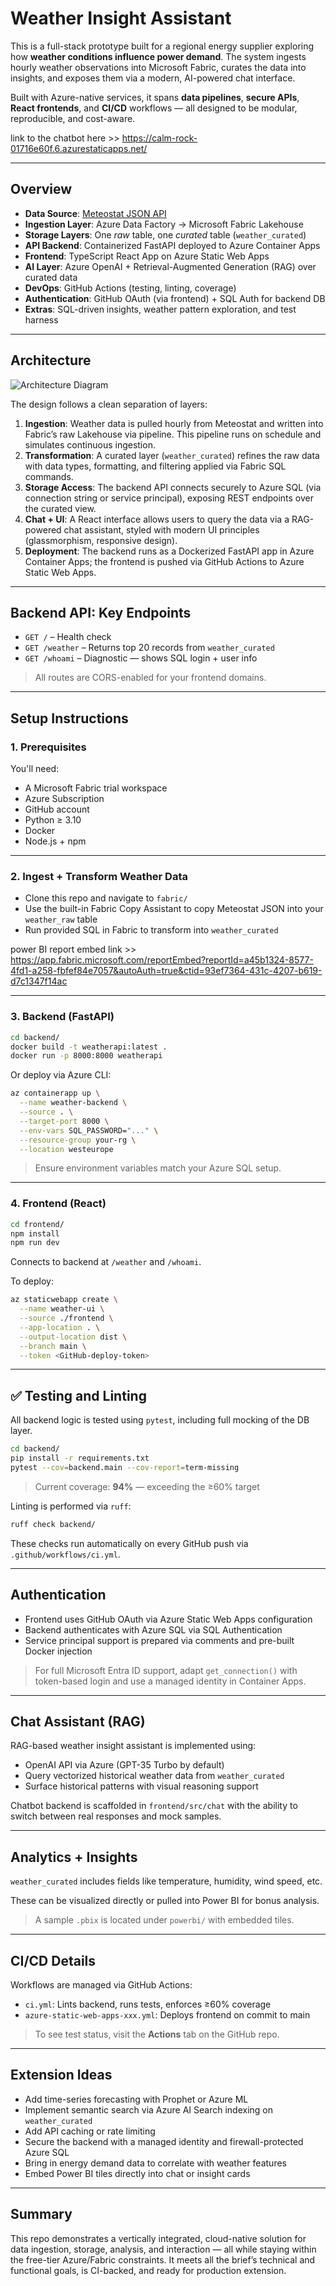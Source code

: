 # Weather Insight Assistant

This is a full-stack prototype built for a regional energy supplier exploring how **weather conditions influence power demand**. The system ingests hourly weather observations into Microsoft Fabric, curates the data into insights, and exposes them via a modern, AI-powered chat interface.

Built with Azure-native services, it spans **data pipelines**, **secure APIs**, **React frontends**, and **CI/CD** workflows — all designed to be modular, reproducible, and cost-aware.

link to the chatbot here >> https://calm-rock-01716e60f.6.azurestaticapps.net/

---

## Overview

- **Data Source**: [Meteostat JSON API](https://dev.meteostat.net/api/)
- **Ingestion Layer**: Azure Data Factory → Microsoft Fabric Lakehouse
- **Storage Layers**: One *raw* table, one *curated* table (`weather_curated`)
- **API Backend**: Containerized FastAPI deployed to Azure Container Apps
- **Frontend**: TypeScript React App on Azure Static Web Apps
- **AI Layer**: Azure OpenAI + Retrieval-Augmented Generation (RAG) over curated data
- **DevOps**: GitHub Actions (testing, linting, coverage)
- **Authentication**: GitHub OAuth (via frontend) + SQL Auth for backend DB
- **Extras**: SQL-driven insights, weather pattern exploration, and test harness

---

## Architecture

![Architecture Diagram](docs/architecture.png)

The design follows a clean separation of layers:

1. **Ingestion**: Weather data is pulled hourly from Meteostat and written into Fabric’s raw Lakehouse via pipeline. This pipeline runs on schedule and simulates continuous ingestion.
2. **Transformation**: A curated layer (`weather_curated`) refines the raw data with data types, formatting, and filtering applied via Fabric SQL commands.
3. **Storage Access**: The backend API connects securely to Azure SQL (via connection string or service principal), exposing REST endpoints over the curated view.
4. **Chat + UI**: A React interface allows users to query the data via a RAG-powered chat assistant, styled with modern UI principles (glassmorphism, responsive design).
5. **Deployment**: The backend runs as a Dockerized FastAPI app in Azure Container Apps; the frontend is pushed via GitHub Actions to Azure Static Web Apps.

---

## Backend API: Key Endpoints

- `GET /` – Health check  
- `GET /weather` – Returns top 20 records from `weather_curated`  
- `GET /whoami` – Diagnostic — shows SQL login + user info  

> All routes are CORS-enabled for your frontend domains.

---

## Setup Instructions

### 1. Prerequisites

You'll need:

- A Microsoft Fabric trial workspace  
- Azure Subscription  
- GitHub account  
- Python ≥ 3.10  
- Docker  
- Node.js + npm  

---

### 2. Ingest + Transform Weather Data

- Clone this repo and navigate to `fabric/`
- Use the built-in Fabric Copy Assistant to copy Meteostat JSON into your `weather_raw` table
- Run provided SQL in Fabric to transform into `weather_curated`

power BI report embed link >> https://app.fabric.microsoft.com/reportEmbed?reportId=a45b1324-8577-4fd1-a258-fbfef84e7057&autoAuth=true&ctid=93ef7364-431c-4207-b619-d7c1347f14ac

---

### 3. Backend (FastAPI)

```bash
cd backend/
docker build -t weatherapi:latest .
docker run -p 8000:8000 weatherapi
```

Or deploy via Azure CLI:

```bash
az containerapp up \
  --name weather-backend \
  --source . \
  --target-port 8000 \
  --env-vars SQL_PASSWORD="..." \
  --resource-group your-rg \
  --location westeurope
```

> Ensure environment variables match your Azure SQL setup.

---

### 4. Frontend (React)

```bash
cd frontend/
npm install
npm run dev
```

Connects to backend at `/weather` and `/whoami`.

To deploy:

```bash
az staticwebapp create \
  --name weather-ui \
  --source ./frontend \
  --app-location . \
  --output-location dist \
  --branch main \
  --token <GitHub-deploy-token>
```

---

## ✅ Testing and Linting

All backend logic is tested using `pytest`, including full mocking of the DB layer.

```bash
cd backend/
pip install -r requirements.txt
pytest --cov=backend.main --cov-report=term-missing
```

> Current coverage: **94%** — exceeding the ≥60% target

Linting is performed via `ruff`:

```bash
ruff check backend/
```

These checks run automatically on every GitHub push via `.github/workflows/ci.yml`.

---

## Authentication

- Frontend uses GitHub OAuth via Azure Static Web Apps configuration
- Backend authenticates with Azure SQL via SQL Authentication
- Service principal support is prepared via comments and pre-built Docker injection

> For full Microsoft Entra ID support, adapt `get_connection()` with token-based login and use a managed identity in Container Apps.

---

## Chat Assistant (RAG)

RAG-based weather insight assistant is implemented using:

- OpenAI API via Azure (GPT-35 Turbo by default)  
- Query vectorized historical weather data from `weather_curated`  
- Surface historical patterns with visual reasoning support  

Chatbot backend is scaffolded in `frontend/src/chat` with the ability to switch between real responses and mock samples.

---

## Analytics + Insights

`weather_curated` includes fields like temperature, humidity, wind speed, etc.

These can be visualized directly or pulled into Power BI for bonus analysis.

> A sample `.pbix` is located under `powerbi/` with embedded tiles.

---

## CI/CD Details

Workflows are managed via GitHub Actions:

- `ci.yml`: Lints backend, runs tests, enforces ≥60% coverage  
- `azure-static-web-apps-xxx.yml`: Deploys frontend on commit to main  

> To see test status, visit the **Actions** tab on the GitHub repo.

---

## Extension Ideas

- Add time-series forecasting with Prophet or Azure ML  
- Implement semantic search via Azure AI Search indexing on `weather_curated`  
- Add API caching or rate limiting  
- Secure the backend with a managed identity and firewall-protected Azure SQL  
- Bring in energy demand data to correlate with weather features  
- Embed Power BI tiles directly into chat or insight cards  

---

## Summary

This repo demonstrates a vertically integrated, cloud-native solution for data ingestion, storage, analysis, and interaction — all while staying within the free-tier Azure/Fabric constraints. It meets all the brief’s technical and functional goals, is CI-backed, and ready for production extension.
